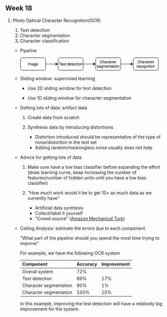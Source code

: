 ## Week 18

1. Photo Optical Character Recognition(OCR)
    1. Text detection
    2. Character segmentation
    3. Character classification
    
    * Pipeline

        ![OCR_pipeline](../images/OCR_pipeline.jpg)

    * Sliding window: supervised learning

        * Use 2D sliding window for text detection

        * Use 1D sliding window for character segmentation

    * Getting lots of data: artifact data

        1. Create data from scratch

        2. Synthesis data by introducing distortioins
            
            * Distortion introduced should be representative of the type of noise/distortion in the test set
            * Adding random/meaningless noise usually does not help

    * Advice for getting lots of data

        1. Make sure have a low bias classifier before expanding the effort (draw learning curve, keep increasing the number of features/number of hidden units until you have a low bias classifier)

        2. "How much work would it be to get 10&times; as much data as we currently have"

            * Artificial data synthesis
            * Collect/label it yourself
            * "Crowd source" ([Amazon Mechanical Turk](https://www.mturk.com/))

    * Ceiling Analysis: estimate the errors due to each component

        "What part of the pipeline should you spend the most time trying to improve"

        For example, we have the following OCR system

        Component|Accuracy|Improvement
        -|-|-
        Overall system|72%|&nbsp;
        Text detection|89%|17%
        Character segmentation|90%|1%
        Character segmentation|100%|10%

        In this example, improving the test detection will have a relatively big improvement for the system.

